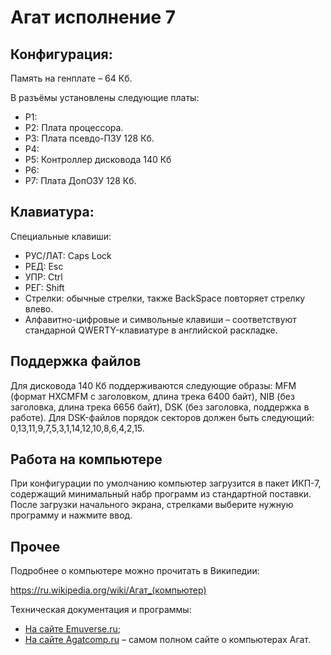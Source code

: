 # Агат исполнение 7

## Конфигурация:

Память на генплате &ndash; 64 Кб.

В разъёмы установлены следующие платы:

* Р1: 
* Р2: Плата процессора.
* Р3: Плата псевдо-ПЗУ 128 Кб.
* Р4:
* Р5: Контроллер дисковода 140 Кб
* Р6:
* Р7: Плата ДопОЗУ 128 Кб.

## Клавиатура:
Специальные клавиши:
* РУС/ЛАТ: Caps Lock
* РЕД: Esc
* УПР: Ctrl
* РЕГ: Shift
* Стрелки: обычные стрелки, также BackSpace повторяет стрелку влево.
* Алфавитно-цифровые и символьные клавиши &ndash; соответствуют стандарной QWERTY-клавиатуре в английской раскладке.

## Поддержка файлов

Для дисковода 140 Кб поддерживаются следующие образы: MFM (формат HXCMFM c заголовком, длина трека 6400 байт), NIB (без заголовка, длина трека 6656 байт), DSK (без заголовка, поддержка в работе).
Для DSK-файлов порядок секторов должен быть следующий: 0,13,11,9,7,5,3,1,14,12,10,8,6,4,2,15.

## Работа на компьютере

При конфигурации по умолчанию компьютер загрузится в пакет ИКП-7, содержащий минимальный набр программ из стандартной поставки. После загрузки начального экрана, стрелками выберите нужную программу и нажмите ввод. 
## Прочее

Подробнее о компьютере можно прочитать в Википедии:

https://ru.wikipedia.org/wiki/Агат_(компьютер)

Техническая документация и программы:

* [На сайте Emuverse.ru](https://emuverse.ru/wiki/Агат);
* [На сайте Agatcomp.ru](http://agatcomp.ru) &ndash; самом полном сайте о компьютерах Агат.